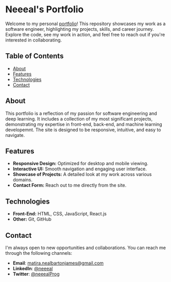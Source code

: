 # Neeeal's Portfolio

Welcome to my personal [portfolio](https://neeeal.vercel.app/)! This repository showcases my work as a software engineer, highlighting my projects, skills, and career journey. Explore the code, see my work in action, and feel free to reach out if you're interested in collaborating.

## Table of Contents
- [About](#about)
- [Features](#features)
- [Technologies](#technologies)
- [Contact](#contact)

## About
This portfolio is a reflection of my passion for software engineering and deep learning. It includes a collection of my most significant projects, demonstrating my expertise in front-end, back-end, and machine learning developemnt. The site is designed to be responsive, intuitive, and easy to navigate.

## Features
- **Responsive Design:** Optimized for desktop and mobile viewing.
- **Interactive UI:** Smooth navigation and engaging user interface.
- **Showcase of Projects:** A detailed look at my work across various domains.
- **Contact Form:** Reach out to me directly from the site.

## Technologies
- **Front-End:** HTML, CSS, JavaScript, React.js
- **Other:** Git, GitHub

## Contact
I'm always open to new opportunities and collaborations. You can reach me through the following channels:

- **Email**: matira.nealbartonjames@gmail.com
- **LinkedIn**: [@neeeal](https://www.linkedin.com/in/neeeal/)
- **Twitter**: [@neeealProg](https://x.com/neeealprog)

